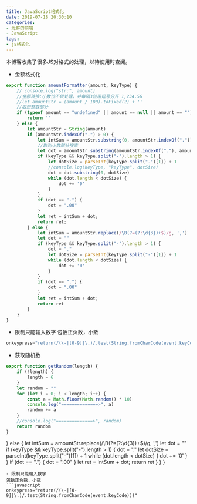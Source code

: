 ```yaml
---
title: JavaScript格式化
date: 2019-07-18 20:30:10
categories:
- 光鲜的前端
- JavaScript
tags:
- js格式化
---
```

本博客收集了很多JS对格式的处理，以待使用时查阅。
<!--more-->

- 金额格式化
```javascript
export function amountFormatter(amount, keyType) {
    // console.log("str:", amount)
    //金额转换:小数位不做处理，并每隔3位用逗号分开 1,234.56
    //let amountStr = (amount / 100).toFixed(2) + ''
    //取到整数部分
    if (typeof amount == "undefined" || amount == null || amount == "") {
        return ''
    } else {
        let amountStr = String(amount)
        if (amountStr.indexOf(".") > 0) {
            let intSum = amountStr.substring(0, amountStr.indexOf(".")).replace(/\B(?=(?:\d{3})+$)/g, ',')
            //取到小数部分搜索
            let dot = amountStr.substring(amountStr.indexOf("."), amountStr.length)
            if (keyType && keyType.split("-").length > 1) {
                let dotSize = parseInt(keyType.split("-")[1]) + 1
                //console.log(keyType, "keyType", dotSize)
                dot = dot.substring(0, dotSize)
                while (dot.length < dotSize) {
                    dot += '0'
                }
            }
            if (dot == ".") {
                dot = ".00"
            }
            let ret = intSum + dot;
            return ret;
        } else {
            let intSum = amountStr.replace(/\B(?=(?:\d{3})+$)/g, ',')
            let dot = ""
            if (keyType && keyType.split("-").length > 1) {
                dot = "."
                let dotSize = parseInt(keyType.split("-")[1]) + 1
                while (dot.length < dotSize) {
                    dot += '0'
                }
            }
            if (dot == ".") {
                dot = ".00"
            }
            let ret = intSum + dot;
            return ret
        }
    }
}
```
- 限制只能输入数字
包括正负数，小数
```javascript
onkeypress="return(/(\-|[0-9]|\.)/.test(String.fromCharCode(event.keyCode)))"
```
- 获取随机数
```javascript
export function getRandom(length) {
    if (!length) {
        length = 6
    }
    let random = ""
    for (let i = 0; i < length; i++) {
        const a = Math.floor(Math.random() * 10)
        console.log("==============>", a)
        random += a
    }
    //console.log("==============>", random)
    return random
}
```
} else {
            let intSum = amountStr.replace(/\B(?=(?:\d{3})+$)/g, ',')
            let dot = ""
            if (keyType && keyType.split("-").length > 1) {
                dot = "."
                let dotSize = parseInt(keyType.split("-")[1]) + 1
                while (dot.length < dotSize) {
                    dot += '0'
                }
            }
            if (dot == ".") {
                dot = ".00"
            }
            let ret = intSum + dot;
            return ret
        }
    }
}
```
- 限制只能输入数字
包括正负数，小数
```javascript
onkeypress="return(/(\-|[0-9]|\.)/.test(String.fromCharCode(event.keyCode)))"
